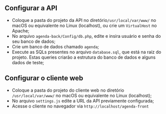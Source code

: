 
## Configurar a API
- Coloque a pasta do projeto da API no diretório`/usr/local/var/www/` no macOS ou equivalente no Linux (localhost), ou crie um `VirtualHost` no Apache;
- No arquivo `agenda-back/Config/db.php`, edite e insira usuário e senha do seu banco de dados;
- Crie um banco de dados chamado `agenda`;
- Execute as SQLs presentes no arquivo `database.sql`, que está na raíz do projeto. Estas queries criarão a estrutura do banco de dados e alguns dados de teste;
## Configurar o cliente web
- Coloque a pasta do projeto do cliente web no diretório `/usr/local/var/www/` no macOS ou equivalente no Linux (localhost);
- No arquivo `settings.js` edite a URL da API previamente configurada;
- Acesse o cliente no navegador via `http://localhost/agenda-front`
